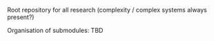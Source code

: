 Root repository for all research
 (complexity / complex systems always present?)

Organisation of submodules: TBD

